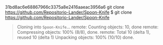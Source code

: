 31bd8ac6e68867966c3375a8e2416aaeac3956a6
git clone https://github.com/Repositorio-Lander/Spoon-Knife
$ git clone https://github.com/Repositorio-Lander/Spoon-Knife
> Cloning into `Spoon-Knife`...
> remote: Counting objects: 10, done
> remote: Compressing objects: 100%
(8/8), done.
> remote: Total 10 (delta 1), reused
10 (delta 1)
> Unpacking objects: 100% (10/10)
done.
